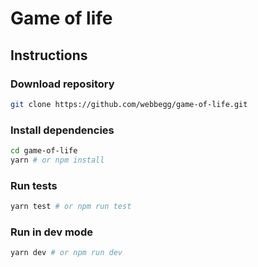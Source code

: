 # Game of life

## Instructions

### Download repository

```bash
git clone https://github.com/webbegg/game-of-life.git
```

### Install dependencies

```bash
cd game-of-life
yarn # or npm install
```

### Run tests

```bash
yarn test # or npm run test
```

### Run in dev mode

```bash
yarn dev # or npm run dev
```
